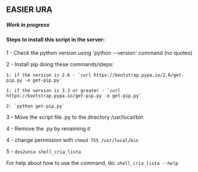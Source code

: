 ## EASIER URA
##### Work in progress


#### Steps to install this script in the server:

1 - Check the python version using 'python --version' command (no quotes)

2 - Install pip doing these commands/steps:

    1: if the version is 2.6 - `curl https://bootstrap.pypa.io/2.6/get-pip.py -o get-pip.py`
    
    1: if the version is 3.3 or greater - `curl https://bootstrap.pypa.io/get-pip.py -o get-pip.py`
    
    2: `python get-pip.py`

3 - Move the script file .py to the directory /usr/local/bin

4 - Remove the .py by renaiming it

4 - change permission with `chmod 755 /usr/local/bin`

5 - `dos2unix shell_cria_lista`


For help about how to use the command, do: `shell_cria_lista --help`

